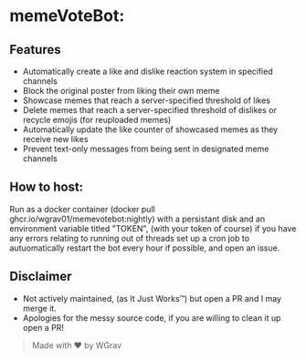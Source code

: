 # memeVoteBot:

## Features
- Automatically create a like and dislike reaction system in specified channels
- Block the original poster from liking their own meme
- Showcase memes that reach a server-specified threshold of likes
- Delete memes that reach a server-specified threshold of dislikes or recycle emojis (for reuploaded memes)
- Automatically update the like counter of showcased memes as they receive new likes
- Prevent text-only messages from being sent in designated meme channels

## How to host:
Run as a docker container (docker pull ghcr.io/wgrav01/memevotebot:nightly) with a persistant disk and an environment variable titled "TOKEN", (with your token of course) if you have any errors relating to running out of threads set up a cron job to autuomatically restart the bot every hour if possible, and open an issue.

## Disclaimer
- Not actively maintained, (as It Just Works™) but open a PR and I may merge it.
- Apologies for the messy source code, if you are willing to clean it up open a PR!

> Made with ❤️ by WGrav
